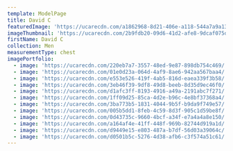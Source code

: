 ```yaml
---
template: ModelPage
title: David C
featuredImage: 'https://ucarecdn.com/a1862968-8d21-406e-a118-544a7a9a1397/'
imageThumbnail: 'https://ucarecdn.com/2b9fdb20-09d6-41d2-afe8-9dcaf075d884/'
firstName: David C
collection: Men
measurementType: chest
imagePortfolio:
  - image: 'https://ucarecdn.com/220eb7a7-3557-48ed-9e87-898db754c469/'
  - image: 'https://ucarecdn.com/01e0d23a-064d-4af9-8ae6-942aa567baa4/'
  - image: 'https://ucarecdn.com/e553e526-419f-4ab5-816d-eaea339f3b58/'
  - image: 'https://ucarecdn.com/3eb46f39-9df8-49d8-beeb-8d35d9ec46f0/'
  - image: 'https://ucarecdn.com/d1afc3ff-8193-4916-a49a-2191abc7f271/'
  - image: 'https://ucarecdn.com/1ff09d25-85ca-4d2e-b96c-4e8bf37368a4/'
  - image: 'https://ucarecdn.com/3ba773b5-1831-4044-9b5f-b9da9f749e57/'
  - image: 'https://ucarecdn.com/005b5dd1-8feb-4c59-8d3f-905c1d59be8f/'
  - image: 'https://ucarecdn.com/0d43735c-9660-4bcf-a34f-e7a4a4a8e150/'
  - image: 'https://ucarecdn.com/a164af4e-41ff-448f-969b-82744d919a1d/'
  - image: 'https://ucarecdn.com/d9449e15-e803-487a-b7df-56d03a39064c/'
  - image: 'https://ucarecdn.com/d0501b5c-5276-4d38-afb6-c3f574a51c61/'
---
```


